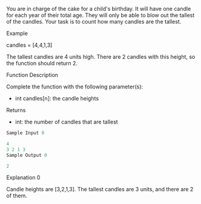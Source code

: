 You are in charge of the cake for a child's birthday. It will have one candle for each year of their total age. They will only be able to blow out the tallest of the candles. Your task is to count how many candles are the tallest.

Example

candles = [4,4,1,3]

The tallest candles are 4 units high. There are 2 candles with this height, so the function should return 2.

Function Description

Complete the function with the following parameter(s):

- int candles[n]: the candle heights

Returns

- int: the number of candles that are tallest

```ts
Sample Input 0

4
3 2 1 3
Sample Output 0

2
```

Explanation 0

Candle heights are [3,2,1,3]. The tallest candles are 3 units, and there are 2 of them.
